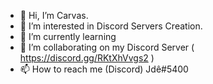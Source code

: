 - 👋 Hi, I’m Carvas.
- 👀 I’m interested in Discord Servers Creation.
- 🌱 I’m currently learning 
- 💞️ I’m collaborating on my Discord Server ( https://discord.gg/RKtXhVvgs2 )
- 📫 How to reach me (Discord) Jdê#5400

<!---
jCarvas/jCarvas is a ✨ special ✨ repository because its `README.md` (this file) appears on your GitHub profile.
You can click the Preview link to take a look at your changes.
--->
